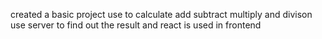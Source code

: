 created a basic project use to calculate add subtract multiply and divison 
use server to find out the result 
and react is used in frontend
